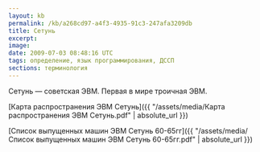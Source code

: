 ```yaml
---
layout: kb
permalink: /kb/a268cd97-a4f3-4935-91c3-247afa3209db
title: Сетунь
excerpt:
image:
date: 2009-07-03 08:48:16 UTC
tags: определение, язык программирования, ДССП
sections: терминология
---
```


Сетунь — советская ЭВМ. Первая в мире троичная ЭВМ.

[Карта распространения ЭВМ Сетунь]({{ "/assets/media/Карта распространения ЭВМ Сетунь.pdf" | absolute_url }})

[Список выпущенных машин ЭВМ Сетунь 60-65гг]({{ "/assets/media/Список выпущенных машин ЭВМ Сетунь 60-65гг.pdf" | absolute_url }})